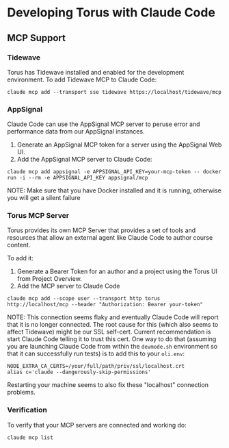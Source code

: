 # Developing Torus with Claude Code

## MCP Support

### Tidewave

Torus has Tidewave installed and enabled for the development environment.  To add Tidewave MCP to
Claude Code:

```
claude mcp add --transport sse tidewave https://localhost/tidewave/mcp
```

### AppSignal

Claude Code can use the AppSignal MCP server to peruse error and performance data from our AppSignal
instances.

1. Generate an AppSignal MCP token for a server using the AppSignal Web UI.
2. Add the AppSignal MCP server to Claude Code:

```
claude mcp add appsignal -e APPSIGNAL_API_KEY=your-mcp-token -- docker run -i --rm -e APPSIGNAL_API_KEY appsignal/mcp
```

NOTE: Make sure that you have Docker installed and it is running, otherwise you will get a silent failure

### Torus MCP Server

Torus provides its own MCP Server that provides a set of tools and resources that allow an external
agent like Claude Code to author course content.

To add it:

1. Generate a Bearer Token for an author and a project using the Torus UI from Project Overview.
2. Add the MCP server to Claude Code

```
claude mcp add --scope user --transport http torus http://localhost/mcp --header "Authorization: Bearer your-token"
```

NOTE: This connection seems flaky and eventually Claude Code will report that it is no longer connected.
The root cause for this (which also seems to affect Tidewave) might be our SSL self-cert.  Current
recommendation is start Claude Code telling it to trust this cert.  One way to do that (assuming you are launching Claude Code from within the `devmode.sh` environment so that it can successfully run tests) is to add this to your `oli.env`:

```
NODE_EXTRA_CA_CERTS=/your/full/path/priv/ssl/localhost.crt
alias c='claude --dangerously-skip-permissions'
```

Restarting your machine seems to also fix these "localhost" connection problems.

### Verification

To verify that your MCP servers are connected and working do:

```
claude mcp list
```
